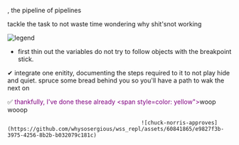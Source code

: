 , the pipeline of pipelines

tackle the task to not waste time wondering why shit'snot working



![legend](https://github.com/whysosergious/wss_repl/assets/60841865/9d9a8561-98f5-44a4-84b0-7fecf8430317)

- first thin out the variables do not try to follow objects with the breakpoint stick.

✔ integrate one enitity, documenting the steps required to it to not play hide and quiet.
spruce some bread behind you so you'll have a path to wak the next on
                                        
✅ <span style="color: purple">thankfully, I've done these already <span style=color: yellow"></span>woop wooop</span>            
                                                    
                                              ![chuck-norris-approves](https://github.com/whysosergious/wss_repl/assets/60841865/e9827f3b-3975-4256-8b2b-b032079c181c)

                




